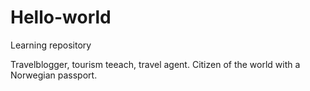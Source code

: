 # Hello-world
Learning repository

Travelblogger, tourism teeach, travel agent. Citizen of the world with a Norwegian passport. 
